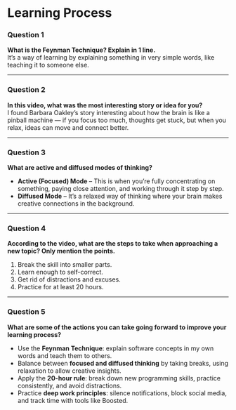 # Learning Process

### **Question 1**  
**What is the Feynman Technique? Explain in 1 line.**  
It’s a way of learning by explaining something in very simple words, like teaching it to someone else.


---

### **Question 2**  
**In this video, what was the most interesting story or idea for you?**  
I found Barbara Oakley’s story interesting about how the brain is like a pinball machine — if you focus too much, thoughts get stuck, but when you relax, ideas can move and connect better.

---

### **Question 3**  
**What are active and diffused modes of thinking?**  
- **Active (Focused) Mode** – This is when you’re fully concentrating on something, paying close attention, and working through it step by step.
- **Diffused Mode** – It’s a relaxed way of thinking where your brain makes creative connections in the background.


---

### **Question 4**  
**According to the video, what are the steps to take when approaching a new topic? Only mention the points.**  
1. Break the skill into smaller parts.
2. Learn enough to self-correct.  
3. Get rid of distractions and excuses. 
4. Practice for at least 20 hours.

---

### **Question 5**  
**What are some of the actions you can take going forward to improve your learning process?**  
- Use the **Feynman Technique**: explain software concepts in my own words and teach them to others.  
- Balance between **focused and diffused thinking** by taking breaks, using relaxation to allow creative insights.  
- Apply the **20-hour rule**: break down new programming skills, practice consistently, and avoid distractions.  
- Practice **deep work principles**: silence notifications, block social media, and track time with tools like Boosted.
